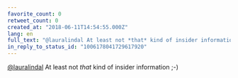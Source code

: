 ```yaml
---
favorite_count: 0
retweet_count: 0
created_at: "2018-06-11T14:54:55.000Z"
lang: en
full_text: "@lauralindal At least not *that* kind of insider information ;-)"
in_reply_to_status_id: "1006178041729617920"
---
```


[@lauralindal](https://twitter.com/lauralindal) At least not _that_ kind of
insider information ;-)

